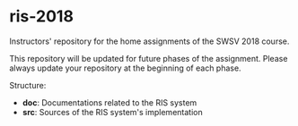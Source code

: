# ris-2018
Instructors' repository for the home assignments of the SWSV 2018 course.

This repository will be updated for future phases of the assignment.
Please always update your repository at the beginning of each phase.

Structure:
- **doc**: Documentations related to the RIS system 
- **src**: Sources of the RIS system's implementation
